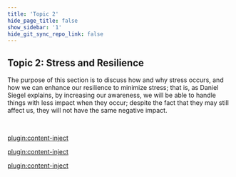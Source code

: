 ```yaml
---
title: 'Topic 2'
hide_page_title: false
show_sidebar: '1'
hide_git_sync_repo_link: false
---
```


## Topic 2: Stress and Resilience

The purpose of this section is to discuss how and why stress occurs, and how we can enhance our resilience to minimize stress; that is, as Daniel Siegel explains, by increasing our awareness, we will be able to handle things with less impact when they occur; despite the fact that they may still affect us, they will not have the same negative impact.

&nbsp;

[plugin:content-inject](../_5-6)

[plugin:content-inject](../_5-7)

[plugin:content-inject](../_5-8)
